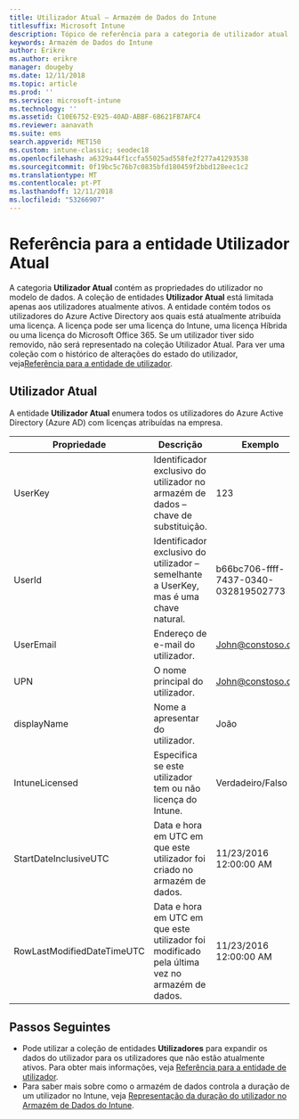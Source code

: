 ```yaml
---
title: Utilizador Atual – Armazém de Dados do Intune
titlesuffix: Microsoft Intune
description: Tópico de referência para a categoria de utilizador atual das coleções de entidades na API do armazém de dados do Intune.
keywords: Armazém de Dados do Intune
author: Erikre
ms.author: erikre
manager: dougeby
ms.date: 12/11/2018
ms.topic: article
ms.prod: ''
ms.service: microsoft-intune
ms.technology: ''
ms.assetid: C10E6752-E925-40AD-ABBF-6B621FB7AFC4
ms.reviewer: aanavath
ms.suite: ems
search.appverid: MET150
ms.custom: intune-classic; seodec18
ms.openlocfilehash: a6329a44f1ccfa55025ad558fe2f277a41293538
ms.sourcegitcommit: 0f19bc5c76b7c0835bfd180459f2bbd128eec1c2
ms.translationtype: MT
ms.contentlocale: pt-PT
ms.lasthandoff: 12/11/2018
ms.locfileid: "53266907"
---
```

# <a name="reference-for-current-user-entity"></a>Referência para a entidade Utilizador Atual

A categoria **Utilizador Atual** contém as propriedades do utilizador no modelo de dados. A coleção de entidades **Utilizador Atual** está limitada apenas aos utilizadores atualmente ativos. A entidade contém todos os utilizadores do Azure Active Directory aos quais está atualmente atribuída uma licença. A licença pode ser uma licença do Intune, uma licença Híbrida ou uma licença do Microsoft Office 365. Se um utilizador tiver sido removido, não será representado na coleção Utilizador Atual. Para ver uma coleção com o histórico de alterações do estado do utilizador, veja[Referência para a entidade de utilizador](reports-ref-user.md).


## <a name="current-user"></a>Utilizador Atual

A entidade **Utilizador Atual** enumera todos os utilizadores do Azure Active Directory (Azure AD) com licenças atribuídas na empresa.

| Propriedade  | Descrição | Exemplo |
|---------|------------|--------|
| UserKey |Identificador exclusivo do utilizador no armazém de dados – chave de substituição. |123 |
| UserId |Identificador exclusivo do utilizador – semelhante a UserKey, mas é uma chave natural. |b66bc706-ffff-7437-0340-032819502773 |
| UserEmail |Endereço de e-mail do utilizador. |John@constoso.com |
| UPN | O nome principal do utilizador. | John@constoso.com |
| displayName |Nome a apresentar do utilizador. |João |
| IntuneLicensed |Especifica se este utilizador tem ou não licença do Intune. |Verdadeiro/Falso |
| StartDateInclusiveUTC |Data e hora em UTC em que este utilizador foi criado no armazém de dados. |11/23/2016 12:00:00 AM |
| RowLastModifiedDateTimeUTC |Data e hora em UTC em que este utilizador foi modificado pela última vez no armazém de dados. |11/23/2016 12:00:00 AM |

## <a name="next-steps"></a>Passos Seguintes
 - Pode utilizar a coleção de entidades **Utilizadores** para expandir os dados do utilizador para os utilizadores que não estão atualmente ativos. Para obter mais informações, veja [Referência para a entidade de utilizador](reports-ref-user.md).
 - Para saber mais sobre como o armazém de dados controla a duração de um utilizador no Intune, veja [Representação da duração do utilizador no Armazém de Dados do Intune](reports-ref-user-timeline.md).
